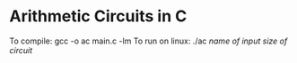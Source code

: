# Arithmetic Circuits in C

To compile: gcc -o ac main.c -lm
To run on linux: ./ac *name of input* *size of circuit*
